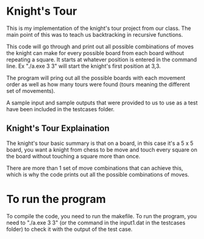# Knight's Tour
This is my implementation of the knight's tour project from our class. The main point of this was to teach us backtracking in recursive functions.

This code will go through and print out all possible combinations of moves the knight can make for every possible board from each board without repeating a square.
It starts at whatever position is entered in the command line. Ex "./a.exe 3 3" will start the knight's first position at 3,3. 

The program will pring out all the possible boards with each movement order as well as how many tours were found (tours meaning the different set of movements).

A sample input and sample outputs that were provided to us to use as a test have been included in the testcases folder.

## Knight's Tour Explaination
The knight's tour basic summary is that on a board, in this case it's a 5 x 5 board, you want a knight from chess to be move and touch every square on the board without touching a square more than once.

There are more than 1 set of move combinations that can achieve this, which is why the code prints out all the possible combinations of moves.

# To run the program
To compile the code, you need to run the makefile. To run the program, you need to "./a.exe 3 3" (or the command in the input1.dat in the testcases folder) to check it with the output of the test case.

